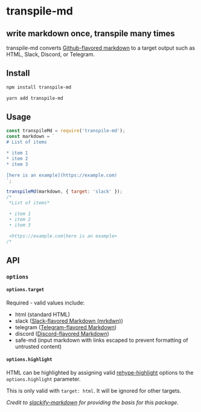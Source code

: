# transpile-md

## write markdown once, transpile many times

<!-- TODO: add this content back once the infrastructure exists!
![Build Status](https://github.com/mok0230/transpile-md/workflows/Build%20CI/badge.svg?branch=master)
[![codecov](https://codecov.io/gh/mok0230/transpile-md/branch/master/graph/badge.svg)](https://codecov.io/gh/mok0230/transpile-md) [![Known Vulnerabilities](https://snyk.io/test/github/mok0230/transpile-md/badge.svg)](https://snyk.io/test/github/mok0230/transpile-md) -->

transpile-md converts [Github-flavored markdown](https://github.github.com/gfm/) to a target output such as HTML, Slack, Discord, or Telegram.

## Install

 ```bash
npm install transpile-md
```

```bash
yarn add transpile-md
```

## Usage

```js
const transpileMd = require('transpile-md');
const markdown = `
# List of items

* item 1
* item 2
* item 3

[here is an example](https://example.com)
`;

transpileMd(markdown, { target: 'slack' });
/*
 *List of items*

 • item 1
 • item 2
 • item 3

 <https://example.com|here is an example>
/*
```

## API

### `options`

#### `options.target`

Required - valid values include:

* html (standard HTML)
* slack ([Slack-flavored Markdown (mrkdwn)](https://api.slack.com/reference/surfaces/formatting))
* telegram ([Telegram-flavored Markdown](https://core.telegram.org/bots/api#markdown-style))
* discord ([Discord-flavored Markdown](https://support.discord.com/hc/en-us/articles/210298617-Markdown-Text-101-Chat-Formatting-Bold-Italic-Underline-))
* safe-md (input markdown with links escaped to prevent formatting of untrusted content)

#### `options.highlight`

HTML can be highlighted by assigning valid [rehype-highlight](https://github.com/rehypejs/rehype-highlight#api) options to the `options.highlight` parameter. 

This is only valid with `target: html`. It will be ignored for other targets.

_Credit to [slackify-markdown](https://github.com/jsarafajr/slackify-markdown) for providing the basis for this package._
